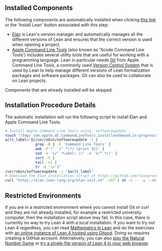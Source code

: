 ## Installed Components
The following components are automatically installed when clicking [this link](command:lean4.setup.installLean) or the 'Install Lean' button associated with this step:
- [Elan](https://github.com/leanprover/elan) is Lean's version manager and automatically manages all the different versions of Lean and ensures that the correct version is used when opening a project.
- [Apple Command Line Tools](https://developer.apple.com/xcode/resources/) (also known as 'Xcode Command Line Tools') includes several utility tools that are useful for working with a programming language. Lean in particular needs [Git](https://git-scm.com/) from Apple Command Line Tools, a commonly used [Version Control System](https://en.wikipedia.org/wiki/Version_control) that is used by Lean to help manage different versions of Lean formalization packages and software packages. Git can also be used to collaborate on Lean projects.

Components that are already installed will be skipped.

## Installation Procedure Details
The automatic installation will run the following script to install Elan and Apple Command Line Tools:
```bash
# Install Apple Command Line Tools using `softwareupdate`.
touch "/tmp/.com.apple.dt.CommandLineTools.installondemand.in-progress"
aclt_label="$(/usr/sbin/softwareupdate -l |
              grep -B 1 -E 'Command Line Tools' |
              awk -F'*' '/^ *\*/ {print $2}' |
              sed -e 's/^ *Label: //' -e 's/^ *//' |
              sort -V |
              tail -n1 |
              tr -d '\n')"
/usr/sbin/softwareupdate -i "$aclt_label"
# Download the Elan installation script at https://github.com/leanprover/elan/blob/master/elan-init.sh using `curl` and run it using `sh`. Elan will be installed to `~/.elan`.
curl "https://elan.lean-lang.org/elan-init.sh" -sSf | sh -s -- -y --default-toolchain leanprover/lean4:stable
```

## Restricted Environments
If you are in a restricted environment where you cannot install Git or curl and they are not already installed, for example a restricted university computer, then the installation script above may fail. In this case, there is currently no way to try Lean 4 with a local installation. If you want to try out Lean 4 regardless, you can read [Mathematics in Lean](https://leanprover-community.github.io/mathematics_in_lean/) and do the exercises with [an online instance of Lean 4 hosted using Gitpod](https://gitpod.io/#/https://github.com/leanprover-community/mathematics_in_lean). Doing so requires creating a GitHub account. Alternatively, you can also [play the Natural Number Game](https://adam.math.hhu.de/#/g/hhu-adam/NNG4) or [try a single-file version of Lean 4 in your web browser](https://live.lean-lang.org/).
